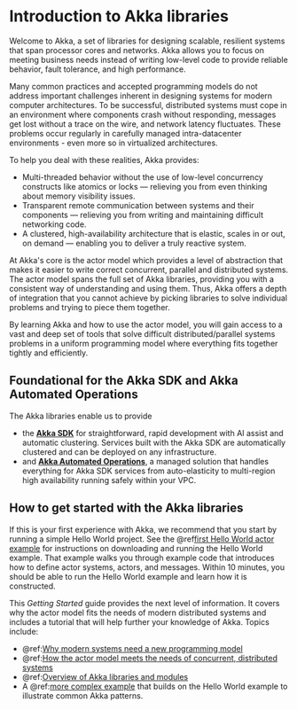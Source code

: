 # Introduction to Akka libraries

Welcome to Akka, a set of libraries for designing scalable, resilient systems that span processor cores and networks. Akka allows you to focus on meeting business needs instead of writing low-level code to provide reliable behavior, fault tolerance, and high performance.

Many common practices and accepted programming models do not address important challenges
inherent in designing systems for modern computer architectures. To be
successful, distributed systems must cope in an environment where components
crash without responding, messages get lost without a trace on the wire, and
network latency fluctuates. These problems occur regularly in carefully managed
intra-datacenter environments - even more so in virtualized architectures.

To help you deal with these realities, Akka provides:

 * Multi-threaded behavior without the use of low-level concurrency constructs like
   atomics or locks &#8212; relieving you from even thinking about memory visibility issues.
 * Transparent remote communication between systems and their components &#8212; relieving you from writing and maintaining difficult networking code.
 * A clustered, high-availability architecture that is elastic, scales in or out, on demand &#8212; enabling you to deliver a truly reactive system.

At Akka's core is the actor model which provides a level of abstraction that makes it
easier to write correct concurrent, parallel and distributed systems. The actor
model spans the full set of Akka libraries, providing you with a consistent way
of understanding and using them. Thus, Akka offers a depth of integration that
you cannot achieve by picking libraries to solve individual problems and trying
to piece them together.

By learning Akka and how to use the actor model, you will gain access to a vast
and deep set of tools that solve difficult distributed/parallel systems problems
in a uniform programming model where everything fits together tightly and
efficiently.

## Foundational for the Akka SDK and Akka Automated Operations

The Akka libraries enable us to provide
* the [**Akka SDK**](https://doc.akka.io/java/index.html) for straightforward, rapid development with AI assist and automatic clustering. Services built with the Akka SDK are automatically clustered and can be deployed on any infrastructure.
* and [**Akka Automated Operations**](https://doc.akka.io/operations/akka-platform.html), a managed solution that handles everything for Akka SDK services from auto-elasticity to multi-region high availability running safely within your VPC.

## How to get started with the Akka libraries

If this is your first experience with Akka, we recommend that you start by
running a simple Hello World project. See the @ref[first Hello World actor example](../actors.md#first-example) for
instructions on downloading and running the Hello World example. That example walks you through example code that introduces how to define actor systems, actors, and messages. Within 10 minutes, you should be able to run the Hello World example and learn how it is constructed.

This *Getting Started* guide provides the next level of information. It covers why the actor model fits the needs of modern distributed systems and includes a tutorial that will help further your knowledge of Akka. Topics include:

* @ref:[Why modern systems need a new programming model](actors-motivation.md)
* @ref:[How the actor model meets the needs of concurrent, distributed systems](actors-intro.md)
* @ref:[Overview of Akka libraries and modules](modules.md)
* A @ref:[more complex example](tutorial.md) that builds on the Hello World example to illustrate common Akka patterns.
